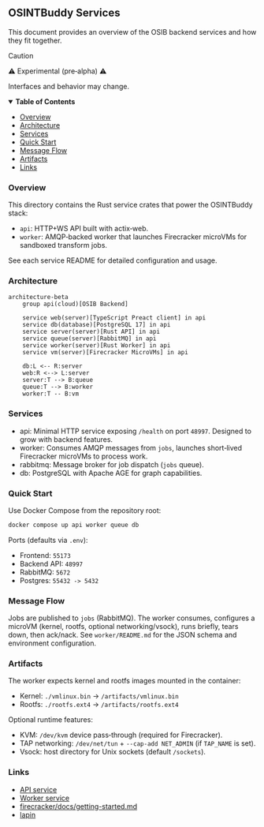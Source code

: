 <p>

## OSINTBuddy Services

This document provides an overview of the OSIB backend services and how they fit together.

> [!CAUTION]
> ⚠️ Experimental (pre‑alpha) ⚠️
>
> Interfaces and behavior may change.

</p>

<details open="open">
<summary><b>Table of Contents</b></summary>

- [Overview](#overview)
- [Architecture](#architecture)
- [Services](#services)
- [Quick Start](#quick-start)
- [Message Flow](#message-flow)
- [Artifacts](#artifacts)
- [Links](#links)

</details>

### Overview

This directory contains the Rust service crates that power the OSINTBuddy stack:

- `api`: HTTP+WS API built with actix‑web.
- `worker`: AMQP‑backed worker that launches Firecracker microVMs for sandboxed transform jobs.

See each service README for detailed configuration and usage.

### Architecture

```mermaid
architecture-beta
    group api(cloud)[OSIB Backend]

    service web(server)[TypeScript Preact client] in api
    service db(database)[PostgreSQL 17] in api
    service server(server)[Rust API] in api
    service queue(server)[RabbitMQ] in api
    service worker(server)[Rust Worker] in api
    service vm(server)[Firecracker MicroVMs] in api

    db:L <-- R:server
    web:R <--> L:server
    server:T --> B:queue
    queue:T --> B:worker
    worker:T -- B:vm
```

### Services

- api: Minimal HTTP service exposing `/health` on port `48997`. Designed to grow with backend features.
- worker: Consumes AMQP messages from `jobs`, launches short‑lived Firecracker microVMs to process work.
- rabbitmq: Message broker for job dispatch (`jobs` queue).
- db: PostgreSQL with Apache AGE for graph capabilities.

### Quick Start

Use Docker Compose from the repository root:

```bash
docker compose up api worker queue db
```

Ports (defaults via `.env`):

- Frontend: `55173`
- Backend API: `48997`
- RabbitMQ: `5672`
- Postgres: `55432 -> 5432`

### Message Flow

Jobs are published to `jobs` (RabbitMQ). The worker consumes, configures a microVM (kernel, rootfs, optional networking/vsock), runs briefly, tears down, then ack/nack. See `worker/README.md` for the JSON schema and environment configuration.

### Artifacts

The worker expects kernel and rootfs images mounted in the container:

- Kernel: `./vmlinux.bin` → `/artifacts/vmlinux.bin`
- Rootfs: `./rootfs.ext4` → `/artifacts/rootfs.ext4`

Optional runtime features:

- KVM: `/dev/kvm` device pass‑through (required for Firecracker).
- TAP networking: `/dev/net/tun` + `--cap-add NET_ADMIN` (if `TAP_NAME` is set).
- Vsock: host directory for Unix sockets (default `/sockets`).

### Links

- [API service](./api/README.md)
- [Worker service](./worker/README.md)
- [firecracker/docs/getting-started.md](https://github.com/firecracker-microvm/firecracker/blob/main/docs/getting-started.md)
- [lapin](https://github.com/amqp-rs/lapin)
